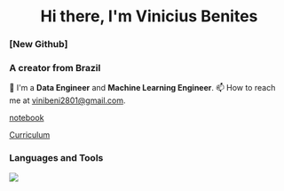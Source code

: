 <h1 align="center">Hi there, I'm Vinicius Benites</h1>

### [New Github]
### A creator from Brazil
🔭 I'm a **Data Engineer** and **Machine Learning Engineer**.
📫 How to reach me at [vinibeni2801@gmail.com](mailto:vinibeni2801@gmail.com).

[notebook](https://github.com/vinibeni2801/duke-coursera/blob/main/Practice-Markdown.ipynb)

[Curriculum](https://vinibeni2801.github.io/viniciusbenites.github.io/)

### Languages and Tools

![](https://skillicons.dev/icons?i=aws,gcp,azure,py,go,docker,kubernetes,terraform,ansible,git,github,gitlab,bitbucket,jenkins,kafka,mysql,postgres,mongodb,redis&theme=light)



